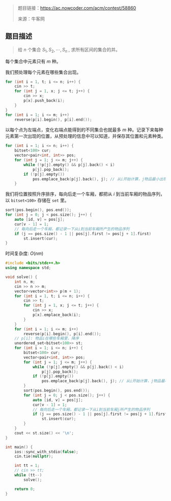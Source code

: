 > 题目链接：https://ac.nowcoder.com/acm/contest/58860
>
> 来源：牛客网

## 题目描述

> 给 $n$ 个集合 $S_1, S_2,\cdots ,S_n$ , 求所有区间的集合的并。
>

每个集合中元素只有 $m$ 种。

我们预处理每个元素在哪些集合出现。

```cpp
for (int i = 1, t; i <= n; i++) {
    cin >> t;
    for (int j = 1, x; j <= t; j++) {
        cin >> x;
        p[x].push_back(i);
    }
}
for (int i = 1; i <= m; i++)
    reverse(p[i].begin(), p[i].end());
```

以每个点为左端点，变化右端点能得到的不同集合也就最多 $m$ 种。记录下来每种元素第一次出现的位置，从预处理的信息中可以知道，并保存其位置和元素种类。

```cpp
for (int i = 1; i <= n; i++) {
    bitset<100> cur;
    vector<pair<int, int>> pos;
    for (int j = 1; j <= m; j++) {
        while (!p[j].empty() && p[j].back() < i)
            p[j].pop_back();
        if (!p[j].empty())
            pos.emplace_back(p[j].back(), j); // 从i开始计算，j物品最小出现的车厢编号
    }
```

我们将位置按照升序排序，每向后走一个车厢，都把从 $i$ 到当前车厢的物品序列，以 `bitset<100>` 存储在 `set` 里。

```cpp
sort(pos.begin(), pos.end());
for (int j = 0; j < pos.size(); j++) {
    auto [id, v] = pos[j];
    cur[v - 1] = 1;
    // 每向后走一个车厢，都记录一下从i到当前车厢所产生的物品序列
    if (j == pos.size() - 1 || pos[j].first != pos[j + 1].first)
        st.insert(cur);
}
```

时间复杂度: $O(nm)$

```cpp
#include <bits/stdc++.h>
using namespace std;

void solve() {
    int n, m;
    cin >> n >> m;
    vector<vector<int>> p(m + 1);
    for (int i = 1, t; i <= n; i++) {
        cin >> t;
        for (int j = 1, x; j <= t; j++) {
            cin >> x;
            p[x].emplace_back(i);
        }
    }
    for (int i = 1; i <= m; i++)
        reverse(p[i].begin(), p[i].end());
    // p[i]: 物品i在哪些车厢里，降序
    unordered_set<bitset<100>> st;
    for (int i = 1; i <= n; i++) {
        bitset<100> cur;
        vector<pair<int, int>> pos;
        for (int j = 1; j <= m; j++) {
            while (!p[j].empty() && p[j].back() < i)
                p[j].pop_back();
            if (!p[j].empty())
                pos.emplace_back(p[j].back(), j); // 从i开始计算，j物品最小出现的车厢编号
        }
        sort(pos.begin(), pos.end());
        for (int j = 0; j < pos.size(); j++) {
            auto [id, v] = pos[j];
            cur[v - 1] = 1;
            // 每向后走一个车厢，都记录一下从i到当前车厢j所产生的物品序列
            if (j == pos.size() - 1 || pos[j].first != pos[j + 1].first)
                st.insert(cur);
        }
    }
    cout << st.size() << '\n';
}

int main() {
    ios::sync_with_stdio(false);
    cin.tie(nullptr);

    int tt = 1;
    // cin >> tt;
    while (tt--)
        solve();

    return 0;
}
```

